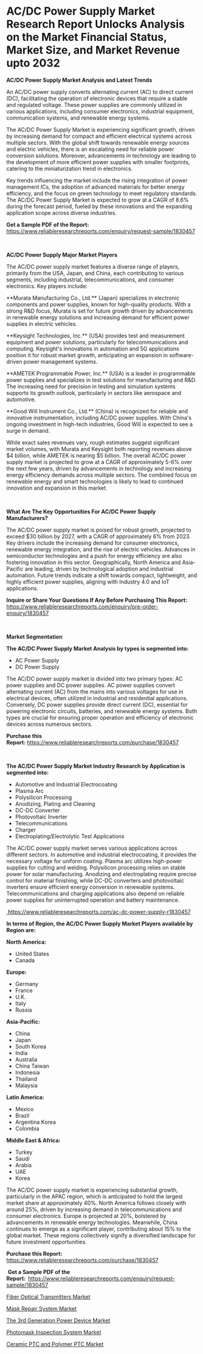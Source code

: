 <p><h1>AC/DC Power Supply Market Research Report Unlocks Analysis on the Market Financial Status, Market Size, and Market Revenue upto 2032</h1></p><p><strong>AC/DC Power Supply Market Analysis and Latest Trends</strong></p>
<p><p>An AC/DC power supply converts alternating current (AC) to direct current (DC), facilitating the operation of electronic devices that require a stable and regulated voltage. These power supplies are commonly utilized in various applications, including consumer electronics, industrial equipment, communication systems, and renewable energy systems.</p><p>The AC/DC Power Supply Market is experiencing significant growth, driven by increasing demand for compact and efficient electrical systems across multiple sectors. With the global shift towards renewable energy sources and electric vehicles, there is an escalating need for reliable power conversion solutions. Moreover, advancements in technology are leading to the development of more efficient power supplies with smaller footprints, catering to the miniaturization trend in electronics.</p><p>Key trends influencing the market include the rising integration of power management ICs, the adoption of advanced materials for better energy efficiency, and the focus on green technology to meet regulatory standards. The AC/DC Power Supply Market is expected to grow at a CAGR of 8.6% during the forecast period, fueled by these innovations and the expanding application scope across diverse industries.</p></p>
<p><strong>Get a Sample PDF of the Report:&nbsp;</strong> <a href="https://www.reliableresearchreports.com/enquiry/request-sample/1830457?utm_campaign=102&utm_medium=2&utm_source=Github&utm_content=ia&utm_term=13022025&utm_id=acdc-power-supply">https://www.reliableresearchreports.com/enquiry/request-sample/1830457</a></p>
<p>&nbsp;</p>
<p><strong>AC/DC Power Supply Major Market Players</strong></p>
<p><p>The AC/DC power supply market features a diverse range of players, primarily from the USA, Japan, and China, each contributing to various segments, including industrial, telecommunications, and consumer electronics. Key players include:</p><p>**Murata Manufacturing Co., Ltd.** (Japan) specializes in electronic components and power supplies, known for high-quality products. With a strong R&D focus, Murata is set for future growth driven by advancements in renewable energy solutions and increasing demand for efficient power supplies in electric vehicles.</p><p>**Keysight Technologies, Inc.** (USA) provides test and measurement equipment and power solutions, particularly for telecommunications and computing. Keysight's innovations in automation and 5G applications position it for robust market growth, anticipating an expansion in software-driven power management systems.</p><p>**AMETEK Programmable Power, Inc.** (USA) is a leader in programmable power supplies and specializes in test solutions for manufacturing and R&D. The increasing need for precision in testing and simulation systems supports its growth outlook, particularly in sectors like aerospace and automotive.</p><p>**Good Will Instrument Co., Ltd.** (China) is recognized for reliable and innovative instrumentation, including AC/DC power supplies. With China's ongoing investment in high-tech industries, Good Will is expected to see a surge in demand.</p><p>While exact sales revenues vary, rough estimates suggest significant market volumes, with Murata and Keysight both reporting revenues above $4 billion, while AMETEK is nearing $5 billion. The overall AC/DC power supply market is projected to grow at a CAGR of approximately 5-6% over the next few years, driven by advancements in technology and increasing energy efficiency demands across multiple sectors. The combined focus on renewable energy and smart technologies is likely to lead to continued innovation and expansion in this market.</p></p>
<p>&nbsp;</p>
<p><strong>What Are The Key Opportunities For AC/DC Power Supply Manufacturers?</strong></p>
<p><p>The AC/DC power supply market is poised for robust growth, projected to exceed $30 billion by 2027, with a CAGR of approximately 6% from 2023. Key drivers include the increasing demand for consumer electronics, renewable energy integration, and the rise of electric vehicles. Advances in semiconductor technologies and a push for energy efficiency are also fostering innovation in this sector. Geographically, North America and Asia-Pacific are leading, driven by technological adoption and industrial automation. Future trends indicate a shift towards compact, lightweight, and highly efficient power supplies, aligning with Industry 4.0 and IoT applications.</p></p>
<p><strong>Inquire or Share Your Questions If Any Before Purchasing This Report:</strong> <a href="https://www.reliableresearchreports.com/enquiry/pre-order-enquiry/1830457?utm_campaign=102&utm_medium=2&utm_source=Github&utm_content=ia&utm_term=13022025&utm_id=acdc-power-supply">https://www.reliableresearchreports.com/enquiry/pre-order-enquiry/1830457</a></p>
<p>&nbsp;</p>
<p><strong>Market Segmentation</strong></p>
<p><strong>The AC/DC Power Supply Market Analysis by types is segmented into:</strong></p>
<p><ul><li>AC Power Supply</li><li>DC Power Supply</li></ul></p>
<p><p>The AC/DC power supply market is divided into two primary types: AC power supplies and DC power supplies. AC power supplies convert alternating current (AC) from the mains into various voltages for use in electrical devices, often utilized in industrial and residential applications. Conversely, DC power supplies provide direct current (DC), essential for powering electronic circuits, batteries, and renewable energy systems. Both types are crucial for ensuring proper operation and efficiency of electronic devices across numerous sectors.</p></p>
<p><strong>Purchase this Report:&nbsp;</strong><a href="https://www.reliableresearchreports.com/purchase/1830457?utm_campaign=102&utm_medium=2&utm_source=Github&utm_content=ia&utm_term=13022025&utm_id=acdc-power-supply">https://www.reliableresearchreports.com/purchase/1830457</a></p>
<p>&nbsp;</p>
<p><strong>The AC/DC Power Supply Market Industry Research by Application is segmented into:</strong></p>
<p><ul><li>Automotive and Industrial Electrocoating</li><li>Plasma Arc</li><li>Polysilicon Processing</li><li>Anodizing, Plating and Cleaning</li><li>DC-DC Converter</li><li>Photovoltaic Inverter</li><li>Telecommunications</li><li>Charger</li><li>Electroplating/Electrolytic Test Applications</li></ul></p>
<p><p>The AC/DC power supply market serves various applications across different sectors. In automotive and industrial electrocoating, it provides the necessary voltage for uniform coating. Plasma arc utilizes high-power supplies for cutting and welding. Polysilicon processing relies on stable power for solar manufacturing. Anodizing and electroplating require precise control for material finishing, while DC-DC converters and photovoltaic inverters ensure efficient energy conversion in renewable systems. Telecommunications and charging applications also depend on reliable power supplies for uninterrupted operation and battery maintenance.</p></p>
<p><a href="https://www.reliableresearchreports.com/ac-dc-power-supply-r1830457?utm_campaign=102&utm_medium=2&utm_source=Github&utm_content=ia&utm_term=13022025&utm_id=acdc-power-supply">&nbsp;https://www.reliableresearchreports.com/ac-dc-power-supply-r1830457</a></p>
<p><strong>In terms of Region, the AC/DC Power Supply Market Players available by Region are:</strong></p>
<p>
    <p> <strong> North America: </strong>
        <ul>
            <li>United States</li>
            <li>Canada</li>
        </ul>
        </p> 
    <p> <strong> Europe: </strong>
        <ul>
            <li>Germany</li>
            <li>France</li>
            <li>U.K.</li>
            <li>Italy</li>
            <li>Russia</li>
        </ul>
        </p> 
    <p> <strong> Asia-Pacific: </strong>
        <ul>
            <li>China</li>
            <li>Japan</li>
            <li>South Korea</li>
            <li>India</li>
            <li>Australia</li>
            <li>China Taiwan</li>
            <li>Indonesia</li>
            <li>Thailand</li>
            <li>Malaysia</li>
        </ul>
        </p> 
    <p> <strong> Latin America: </strong>
        <ul>
            <li>Mexico</li>
            <li>Brazil</li>
            <li>Argentina Korea</li>
            <li>Colombia</li>
        </ul>
        </p> 
    <p> <strong> Middle East & Africa: </strong>
        <ul>
            <li>Turkey</li>
            <li>Saudi</li>
            <li>Arabia</li>
            <li>UAE</li>
            <li>Korea</li>
        </ul>
    </p>
    </p>
<p><p>The AC/DC power supply market is experiencing substantial growth, particularly in the APAC region, which is anticipated to hold the largest market share at approximately 40%. North America follows closely with around 25%, driven by increasing demand in telecommunications and consumer electronics. Europe is projected at 20%, bolstered by advancements in renewable energy technologies. Meanwhile, China continues to emerge as a significant player, contributing about 15% to the global market. These regions collectively signify a diversified landscape for future investment opportunities.</p></p>
<p><strong>Purchase this Report: </strong><a href="https://www.reliableresearchreports.com/purchase/1830457?utm_campaign=102&utm_medium=2&utm_source=Github&utm_content=ia&utm_term=13022025&utm_id=acdc-power-supply">https://www.reliableresearchreports.com/purchase/1830457</a></p>
<p>&nbsp;<strong>Get a Sample PDF of the Report:&nbsp;&nbsp;</strong><a href="https://www.reliableresearchreports.com/enquiry/request-sample/1830457?utm_campaign=102&utm_medium=2&utm_source=Github&utm_content=ia&utm_term=13022025&utm_id=acdc-power-supply">https://www.reliableresearchreports.com/enquiry/request-sample/1830457</a></p>
<p><strong></strong></p>
<p><p><a href="https://github.com/tumacaakesha78/Market-Research-Report-List-1/blob/main/fiber-optical-transmitters-market.md?utm_campaign=102&utm_medium=2&utm_source=Github&utm_content=ia&utm_term=13022025&utm_id=acdc-power-supply">Fiber Optical Transmitters Market</a></p><p><a href="https://github.com/simurmarzoa/Market-Research-Report-List-1/blob/main/mask-repair-system-market.md?utm_campaign=102&utm_medium=2&utm_source=Github&utm_content=ia&utm_term=13022025&utm_id=acdc-power-supply">Mask Repair System Market</a></p><p><a href="https://github.com/borgomornar/Market-Research-Report-List-1/blob/main/the-3rd-generation-power-device-market.md?utm_campaign=102&utm_medium=2&utm_source=Github&utm_content=ia&utm_term=13022025&utm_id=acdc-power-supply">The 3rd Generation Power Device Market</a></p><p><a href="https://github.com/gethunsides/Market-Research-Report-List-1/blob/main/photomask-inspection-system-market.md?utm_campaign=102&utm_medium=2&utm_source=Github&utm_content=ia&utm_term=13022025&utm_id=acdc-power-supply">Photomask Inspection System Market</a></p><p><a href="https://github.com/dbichayison/Market-Research-Report-List-1/blob/main/ceramic-ptc-and-polymer-ptc-market.md?utm_campaign=102&utm_medium=2&utm_source=Github&utm_content=ia&utm_term=13022025&utm_id=acdc-power-supply">Ceramic PTC and Polymer PTC Market</a></p></p>